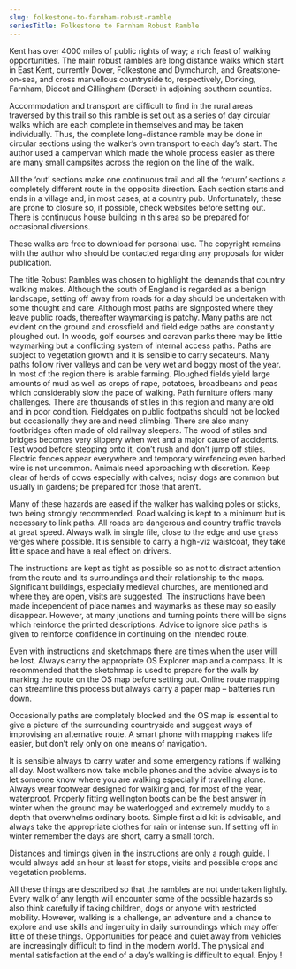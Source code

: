 ```yaml
---
slug: folkestone-to-farnham-robust-ramble
seriesTitle: Folkestone to Farnham Robust Ramble
---
```

Kent has over 4000 miles of public rights of way; a rich feast of walking opportunities. The main robust rambles are long distance walks which start in East Kent, currently Dover, Folkestone and Dymchurch, and Greatstone- on-sea, and cross marvellous countryside to, respectively, Dorking, Farnham, Didcot and Gillingham (Dorset) in adjoining southern counties.

Accommodation and transport are difficult to find in the rural areas traversed by this trail so this ramble is set out as a series of day circular walks which are each complete in themselves and may be taken individually. Thus, the complete long-distance ramble may be done in circular sections using the walker’s own transport to each day’s start. The author used a campervan which made the whole process easier as there are many small campsites across the region on the line of the walk.

All the ‘out’ sections make one continuous trail and all the ‘return’ sections a completely different route in the opposite direction. Each section starts and ends in a village and, in most cases, at a country pub. Unfortunately, these are prone to closure so, if possible, check websites before setting out. There is continuous house building in this area so be prepared for occasional diversions.

These walks are free to download for personal use. The copyright remains with the author who should be contacted regarding any proposals for wider publication.

The title Robust Rambles was chosen to highlight the demands that country walking makes. Although the south of England is regarded as a benign landscape, setting off away from roads for a day should be undertaken with some thought and care. Although most paths are signposted where they leave public roads, thereafter waymarking is patchy. Many paths are not evident on the ground and crossfield and field edge paths are constantly ploughed out. In woods, golf courses and caravan parks there may be little waymarking but a conflicting system of internal access paths. Paths are subject to vegetation growth and it is sensible to carry secateurs. Many paths follow river valleys and can be very wet and boggy most of the year. In most of the region there is arable farming. Ploughed fields yield large amounts of mud as well as crops of rape, potatoes, broadbeans and peas which considerably slow the pace of walking. Path furniture offers many challenges. There are thousands of stiles in this region and many are old and in poor condition. Fieldgates on public footpaths should not be locked but occasionally they are and need climbing. There are also many footbridges often made of old railway sleepers. The wood of stiles and bridges becomes very slippery when wet and a major cause of accidents. Test wood before stepping onto it, don’t rush and don’t jump off stiles. Electric fences appear everywhere and temporary wirefencing even barbed wire is not uncommon. Animals need approaching with discretion. Keep clear of herds of cows especially with calves; noisy dogs are common but usually in gardens; be prepared for those that aren’t.

Many of these hazards are eased if the walker has walking poles or sticks, two being strongly recommended. Road walking is kept to a minimum but is necessary to link paths. All roads are dangerous and country traffic travels at great speed. Always walk in single file, close to the edge and use grass verges where possible. It is sensible to carry a high-viz waistcoat, they take little space and have a real effect on drivers.

The instructions are kept as tight as possible so as not to distract attention from the route and its surroundings and their relationship to the maps. Significant buildings, especially medieval churches, are mentioned and where they are open, visits are suggested. The instructions have been made independent of place names and waymarks as these may so easily disappear. However, at many junctions and turning points there will be signs which reinforce the printed descriptions. Advice to ignore side paths is given to reinforce confidence in continuing on the intended route.

Even with instructions and sketchmaps there are times when the user will be lost. Always carry the appropriate OS Explorer map and a compass. It is recommended that the sketchmap is used to prepare for the walk by marking the route on the OS map before setting out. Online route mapping can streamline this process but always carry a paper map – batteries run down.

Occasionally paths are completely blocked and the OS map is essential to give a picture of the surrounding countryside and suggest ways of improvising an alternative route. A smart phone with mapping makes life easier, but don’t rely only on one means of navigation.

It is sensible always to carry water and some emergency rations if walking all day. Most walkers now take mobile phones and the advice always is to let someone know where you are walking especially if travelling alone. Always wear footwear designed for walking and, for most of the year, waterproof. Properly fitting wellington boots can be the best answer in winter when the ground may be waterlogged and extremely muddy to a depth that overwhelms ordinary boots. Simple first aid kit is advisable, and always take the appropriate clothes for rain or intense sun. If setting off in winter remember the days are short, carry a small torch.

Distances and timings given in the instructions are only a rough guide. I would always add an hour at least for stops, visits and possible crops and vegetation problems.

All these things are described so that the rambles are not undertaken lightly. Every walk of any length will encounter some of the possible hazards so also think carefully if taking children, dogs or anyone with restricted mobility. However, walking is a challenge, an adventure and a chance to explore and use skills and ingenuity in daily surroundings which may offer little of these things. Opportunities for peace and quiet away from vehicles are increasingly difficult to find in the modern world. The physical and mental satisfaction at the end of a day’s walking is difficult to equal. Enjoy !
